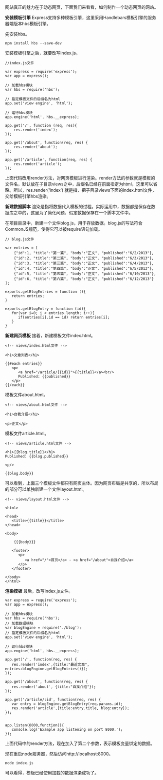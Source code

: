 网站真正的魅力在于动态网页，下面我们来看看，如何制作一个动态网页的网站。

**安装模板引擎**
Express支持多种模板引擎，这里采用Handlebars模板引擎的服务器端版本hbs模板引擎。

先安装hbs。
```
npm install hbs --save-dev
```

安装模板引擎之后，就要改写index.js。

```
//index.js文件

var express = require('express');
var app = express();

// 加载hbs模块
var hbs = require('hbs');

// 指定模板文件的后缀名为html
app.set('view engine', 'html');

// 运行hbs模块
app.engine('html', hbs.__express);

app.get('/', function (req, res){
	res.render('index');
});

app.get('/about', function(req, res) {
	res.render('about');
});

app.get('/article', function(req, res) {
	res.render('article');
});
```
上面代码改用render方法，对网页模板进行渲染。render方法的参数就是模板的文件名，默认放在子目录views之中，后缀名已经在前面指定为html，这里可以省略。所以，res.render(‘index’) 就是指，把子目录views下面的index.html文件，交给模板引擎hbs渲染。

**新建数据脚本**
渲染是指将数据代入模板的过程。实际运用中，数据都是保存在数据库之中的，这里为了简化问题，假定数据保存在一个脚本文件中。

在项目目录中，新建一个文件blog.js，用于存放数据。blog.js的写法符合CommonJS规范，使得它可以被require语句加载。
```
// blog.js文件

var entries = [
	{"id":1, "title":"第一篇", "body":"正文", "published":"6/2/2013"},
	{"id":2, "title":"第二篇", "body":"正文", "published":"6/3/2013"},
	{"id":3, "title":"第三篇", "body":"正文", "published":"6/4/2013"},
	{"id":4, "title":"第四篇", "body":"正文", "published":"6/5/2013"},
	{"id":5, "title":"第五篇", "body":"正文", "published":"6/10/2013"},
	{"id":6, "title":"第六篇", "body":"正文", "published":"6/12/2013"}
];

exports.getBlogEntries = function (){
   return entries;
}
 
exports.getBlogEntry = function (id){
   for(var i=0; i < entries.length; i++){
      if(entries[i].id == id) return entries[i];
   }
}
```
**新建网页模板**
接着，新建模板文件index.html。
```
<!-- views/index.html文件 -->

<h1>文章列表</h1>
 
{{#each entries}}
   <p>
      <a href="/article/{{id}}">{{title}}</a><br/>
      Published: {{published}}
   </p>
{{/each}}
```
模板文件about.html。
```
<!-- views/about.html文件 -->

<h1>自我介绍</h1>
 
<p>正文</p>
```
模板文件article.html。
```
<!-- views/article.html文件 -->

<h1>{{blog.title}}</h1>
Published: {{blog.published}}
 
<p/>
 
{{blog.body}}
```
可以看到，上面三个模板文件都只有网页主体。因为网页布局是共享的，所以布局的部分可以单独新建一个文件layout.html。
```
<!-- views/layout.html文件 -->

<html>
 
<head>
   <title>{{title}}</title>
</head>
 
<body>
 
	{{{body}}}
 
   <footer>
      <p>
         <a href="/">首页</a> - <a href="/about">自我介绍</a>
      </p>
   </footer>
    
</body>
</html>
```

**渲染模板**
最后，改写index.js文件。
```
var express = require('express');
var app = express();

// 加载hbs模块
var hbs = require('hbs');
// 加载数据模块
var blogEngine = require('./blog');
// 指定模板文件的后缀名为html
app.set('view engine', 'html');

// 运行hbs模块
app.engine('html', hbs.__express);

app.get('/', function(req, res) {
   res.render('index',{title:"最近文章", entries:blogEngine.getBlogEntries()});
});

app.get('/about', function(req, res) {
   res.render('about', {title:"自我介绍"});
});

app.get('/article/:id', function(req, res) {
   var entry = blogEngine.getBlogEntry(req.params.id);
   res.render('article',{title:entry.title, blog:entry});
});


app.listen(8000,function(){
   console.log('Example app listening on port 8000.');
});
```
上面代码中的render方法，现在加入了第二个参数，表示模板变量绑定的数据。

现在重启node服务器，然后访问http://localhost:8000。
```
node index.js
```
可以看得，模板已经使用加载的数据渲染成功了。

